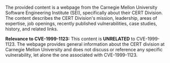 The provided content is a webpage from the Carnegie Mellon University Software Engineering Institute (SEI), specifically about their CERT Division. The content describes the CERT Division's mission, leadership, areas of expertise, job openings, recently published vulnerabilities, case studies, history, and related links.

**Relevance to CVE-1999-1123:**
This content is **UNRELATED** to CVE-1999-1123. The webpage provides general information about the CERT division at Carnegie Mellon University and does not discuss or reference any specific vulnerability, let alone the one associated with CVE-1999-1123.